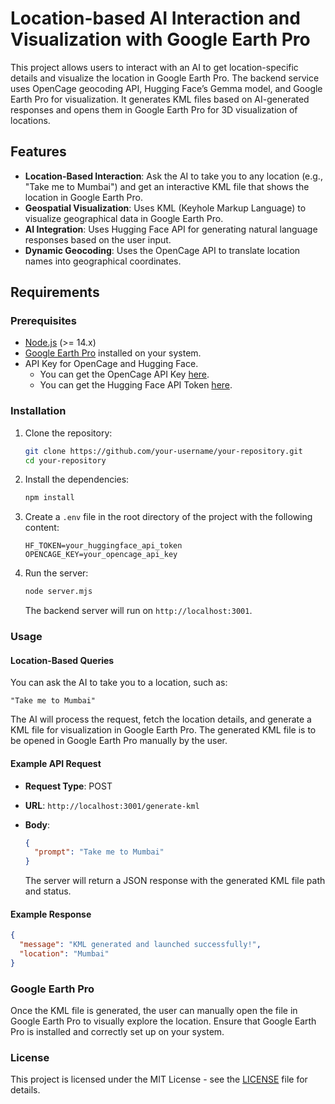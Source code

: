 
# Location-based AI Interaction and Visualization with Google Earth Pro

This project allows users to interact with an AI to get location-specific details and visualize the location in Google Earth Pro. The backend service uses OpenCage geocoding API, Hugging Face’s Gemma model, and Google Earth Pro for visualization. It generates KML files based on AI-generated responses and opens them in Google Earth Pro for 3D visualization of locations.

## Features

- **Location-Based Interaction**: Ask the AI to take you to any location (e.g., "Take me to Mumbai") and get an interactive KML file that shows the location in Google Earth Pro.
- **Geospatial Visualization**: Uses KML (Keyhole Markup Language) to visualize geographical data in Google Earth Pro.
- **AI Integration**: Uses Hugging Face API for generating natural language responses based on the user input.
- **Dynamic Geocoding**: Uses the OpenCage API to translate location names into geographical coordinates.

## Requirements

### Prerequisites

- [Node.js](https://nodejs.org/) (>= 14.x)
- [Google Earth Pro](https://www.google.com/earth/versions/#earth-pro) installed on your system.
- API Key for OpenCage and Hugging Face.
  - You can get the OpenCage API Key [here](https://opencagedata.com/).
  - You can get the Hugging Face API Token [here](https://huggingface.co/docs/hub/security-tokens).

### Installation

1. Clone the repository:

   ```bash
   git clone https://github.com/your-username/your-repository.git
   cd your-repository
   ```

2. Install the dependencies:

   ```bash
   npm install
   ```

3. Create a `.env` file in the root directory of the project with the following content:

   ```
   HF_TOKEN=your_huggingface_api_token
   OPENCAGE_KEY=your_opencage_api_key
   ```

4. Run the server:

   ```bash
   node server.mjs
   ```

   The backend server will run on `http://localhost:3001`.

### Usage

#### Location-Based Queries

   You can ask the AI to take you to a location, such as:

   ```
   "Take me to Mumbai"
   ```

   The AI will process the request, fetch the location details, and generate a KML file for visualization in Google Earth Pro. The generated KML file is to be opened in Google Earth Pro manually by the user.

#### Example API Request

- **Request Type**: POST
- **URL**: `http://localhost:3001/generate-kml`
- **Body**:
  ```json
  {
    "prompt": "Take me to Mumbai"
  }
  ```

  The server will return a JSON response with the generated KML file path and status.

#### Example Response

```json
{
  "message": "KML generated and launched successfully!",
  "location": "Mumbai"
}
```

### Google Earth Pro

Once the KML file is generated, the user can manually open the file in Google Earth Pro to visually explore the location. Ensure that Google Earth Pro is installed and correctly set up on your system.


### License

This project is licensed under the MIT License - see the [LICENSE](LICENSE) file for details.
